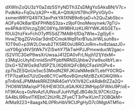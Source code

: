 dXWlnZoQU3zY0aZdz5SYyNDTh3ZsDMgYoSAksBN/V7c=
PvdkKe+FqGs/zA2P++8LA+QltIAjVtI79hcPPyVGly0=
sxmenWRYQ497X3avPxkYA1XNB9o6rjaD+h2QuZabSbc=
AOFy4Ok8arlEkFPHNbS3za+z9joF0noMeoynwk/7gTU=
ex4PAdrI0VczgZj9C06YqJW9BHUzKLlRlYWKJ6SGETs=
f0Uii2hzFkvFchOTyff5SdZ7MABHj1Dq7WIe+2g0jyE=
HvwZ1bgZGVo0ar3dntDCmokWq91xrB1usJirWLsuh8s=
1OT9s0+p3W2LOwub2TK5RE0sU8ROJoRm+hv8zlaazJ0=
usY06g/xNVStWk7VZiSwhY75kTwHPJJPmxwducW2gac=
iS2Vl1C3GeP9wsXrUwsaJ412DA0vFrLNyjh121jYdxM=
z3MqUcUtyhErmidSmPFpbfNRNSUjhbw2Vw9soIlbYLw=
DlxG+1IZWGs9d7d5PZ1LIXQ6lXQiFcB6jCFasVtGPv4=
zp7IsZESQoUx5xc53MxdNZRFJKUaNMedkTLebfY0CRQ=
fTP7izaKkd7U/zDed6CYCwf6ovBQmzMzlBZxXOAlQWk=
pTn6rkEJPMMekRRlZ0NR4GeYVX1V82CxARdk6tZZa2Q=
7HO6WSMa/qsPT6/HEW3OLdGA/K623MHpp5FWkU9P/oE=
hT9KAcq+0sNvAzfJUNxuFJuHVfgEJBG4b3L97CKcI2g=
SA4bLl9RsvITKEbtC2tUrRLZFyeCT3rPwXUmT2OBQkM=
AfMa9223+8aagxNL0PRvHbV9CUPgHyD7c0MgtATMfio=
